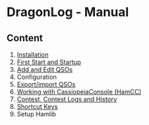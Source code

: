 DragonLog - Manual
==================

Content
-------

1. [Installation](EN_10_INSTALL.md)
2. [First Start and Startup](EN_20_FIRST_START.md)
3. [Add and Edit QSOs](EN_30_ADD_EDIT_QSOS.md)
4. Configuration
5. [Export/import QSOs](EN_50_EXPORT_IMPORT.md)
6. [Working with CassiopeiaConsole (HamCC)](EN_60_CASSIOPEIACONSOLE.md)
7. [Contest, Contest Logs and History](EN_70_CONTESTS.md)
8. [Shortcut Keys](EN_80_SHORTCUTS.md)
9. Setup Hamlib